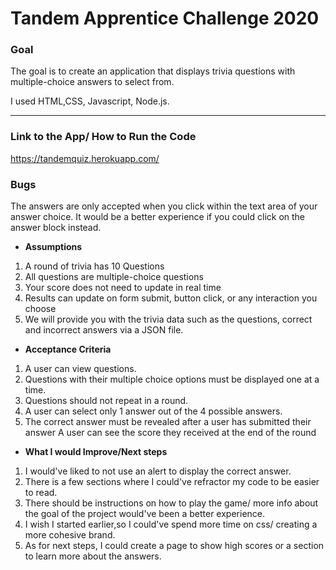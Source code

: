 # Tandem Apprentice Challenge 2020


### Goal

The goal is to create an application that displays trivia questions with multiple-choice answers to select from.

I used HTML,CSS, Javascript, Node.js.

---
### Link to the App/ How to Run the Code
https://tandemquiz.herokuapp.com/

### Bugs
The answers are only accepted when you click within the text area of your answer choice. It would be a better experience if you could click on the answer block instead.


* **Assumptions**
1. A round of trivia has 10 Questions
2. All questions are multiple-choice questions
3. Your score does not need to update in real time
4. Results can update on form submit, button click, or any interaction you choose
5. We will provide you with the trivia data such as the questions, correct and incorrect answers via a JSON file.

* **Acceptance Criteria**
1. A user can view questions.
2. Questions with their multiple choice options must be displayed one at a time. 
3. Questions should not repeat in a round.
4. A user can select only 1 answer out of the 4 possible answers.
5. The correct answer must be revealed after a user has submitted their answer A user can see the score they received at the end of the round

* **What I would Improve/Next steps**
1. I would've liked to not use an alert to display the correct answer. 
2. There is a few sections where I could've refractor my code to be easier to read.
3. There should be instructions on how to play the game/ more info about the goal of the project would've been a better experience.
4. I wish I started earlier,so I could've spend more time on css/ creating a more cohesive brand.
5. As for next steps, I could create a page to show high scores or a section to learn more about the answers.

